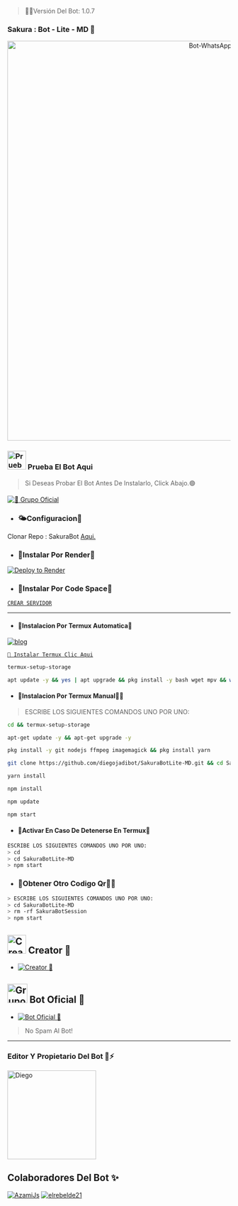 
> 🌹📍Versión Del Bot: 1.0.7

### Sakura : Bot - Lite - MD 🌸
<p align="center">
<img src="https://telegra.ph/file/e5c184e81e1124b028fb9.png" alt="Bot-WhatsApp" width="900"/>
</p>

### <img src="https://i.pinimg.com/originals/19/80/6e/19806e91932e6054965fc83b85241270.gif" alt="Prueba El Bot Aqui" width="42" height="42"> Prueba El Bot Aqui

> Si Deseas Probar El Bot Antes De Instalarlo, Click Abajo.🟢

<a href="https://chat.whatsapp.com/CKqHvmFQDL1Kdj6TFHahUn"><img alt="📍 Grupo Oficial" src="https://img.shields.io/badge/Grupo-Oficial-25D366?style=for-the-badge&logo=whatsapp&logoColor=white"/></a>


- ### 🌤Configuracion🧩
 Clonar Repo : SakuraBot [Aqui.](https://github.com/diegojadibot/SakuraBotLite-MD/fork)

   
  
- ### 🧸Instalar Por Render🧩

[![Deploy to Render](https://render.com/images/deploy-to-render-button.svg)](https://dashboard.render.com/blueprint/new?repo=https%3A%2F%2Fgithub.com%2diegojadibot%2FSakuraBotLite-MD) 

- ### 📍Instalar Por Code Space🧸

[`CREAR SERVIDOR`](https://github.com/codespaces/new?skip_quickstart=true&machine=basicLinux32gb&repo=738341999&ref=main&geo=UsEast)
***

- #### 📍Instalacion Por Termux Automatica🧸

[![blog](https://img.shields.io/badge/Instalacion-Automatica-FF0000?style=for-the-badge&logo=youtube&logoColor=white)
](https://youtu.be/X-wQbVhLb8w?si=UdP9uM5SPFRY75nU)

[`🧩 Instalar Termux Clic Aqui`](https://www.mediafire.com/file/3hsvi3xkpq3a64o/termux_118.apk/file)
 
```bash
termux-setup-storage
```

```bash
apt update -y && yes | apt upgrade && pkg install -y bash wget mpv && wget -O - https://raw.githubusercontent.com/diegojadibot/SakuraBotLite-MD/master/sakura.sh | bash
```

- #### 📍Instalacion Por Termux Manual👨‍💻
> ESCRIBE LOS SIGUIENTES COMANDOS UNO POR UNO:

```bash
cd && termux-setup-storage
```

```bash
apt-get update -y && apt-get upgrade -y
```

```bash
pkg install -y git nodejs ffmpeg imagemagick && pkg install yarn 
```

```bash
git clone https://github.com/diegojadibot/SakuraBotLite-MD.git && cd SakuraBotLite-MD
```

```bash
yarn install
```

```bash
npm install
```

```bash
npm update
```

```bash
npm start
```
</details>

- #### 📍Activar En Caso De Detenerse En Termux🧸
```bash
ESCRIBE LOS SIGUIENTES COMANDOS UNO POR UNO:
> cd 
> cd SakuraBotLite-MD
> npm start
```

- ### 📍Obtener Otro Codigo Qr👨‍💻 
```bash
> ESCRIBE LOS SIGUIENTES COMANDOS UNO POR UNO:
> cd SakuraBotLite-MD
> rm -rf SakuraBotSession
> npm start
```


## <img src="https://i.pinimg.com/originals/19/80/6e/19806e91932e6054965fc83b85241270.gif" alt="Creator 🧸" width="42" height="42"> Creator 🧸

* <a href="https://wa.me/573012482694"><img alt="Creator 🧸" src="https://img.shields.io/badge/Diego - Creator🧸-25D366?style=for-the-badge&logo=whatsapp&logoColor=white"/></a>


## <img src="https://static.wikia.nocookie.net/nyancat/images/d/d3/Nyan-cat.gif/revision/latest/scale-to-width-down/400?cb=20131231222500&path-prefix=es" alt="Grupo" width="45" height="43"> Bot Oficial 📍

* <a href="https://wa.me/573218138672?text=!menu"><img alt="Bot Oficial 📍" src="https://img.shields.io/badge/Bot - Oficial📍-25D366?style=for-the-badge&logo=whatsapp&logoColor=white"/></a>

> No Spam Al Bot!
---------

### Editor Y Propietario Del Bot 🌹⚡️
<a
href="https://github.com/diegojadibot"><img src="https://github.com/diegojadibot.png" width="200" height="200" alt="Diego"/></a>

## Colaboradores Del Bot ✨️  
[![AzamiJs](https://github.com/AzamiJs.png?size=100)](https://github.com/AzamiJs) [![elrebelde21](https://github.com/elrebelde21.png?size=100)](https://github.com/elrebelde21)